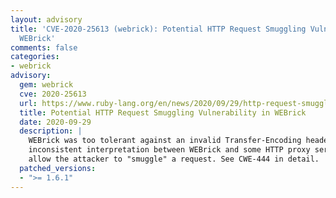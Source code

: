 ```yaml
---
layout: advisory
title: 'CVE-2020-25613 (webrick): Potential HTTP Request Smuggling Vulnerability in
  WEBrick'
comments: false
categories:
- webrick
advisory:
  gem: webrick
  cve: 2020-25613
  url: https://www.ruby-lang.org/en/news/2020/09/29/http-request-smuggling-cve-2020-25613/
  title: Potential HTTP Request Smuggling Vulnerability in WEBrick
  date: 2020-09-29
  description: |
    WEBrick was too tolerant against an invalid Transfer-Encoding header. This may lead to
    inconsistent interpretation between WEBrick and some HTTP proxy servers, which may
    allow the attacker to "smuggle" a request. See CWE-444 in detail.
  patched_versions:
  - ">= 1.6.1"
---
```

